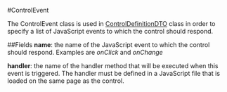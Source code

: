 #ControlEvent

The ControlEvent class is used in [ControlDefinitionDTO](../DataTransfer/ControlDefinitinDTO.md) class in order to specify a list of JavaScript events to which the control should respond.

##Fields
__name__: the name of the JavaScript event to which the control should respond. Examples are _onClick_ and _onChange_

__handler__: the name of the handler method that will be executed when this event is triggered. The handler must be defined in a JavaScript file that is loaded on the same page as the control.
